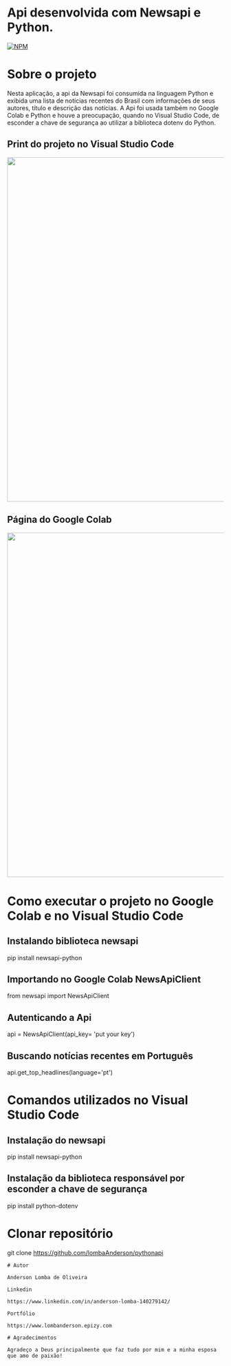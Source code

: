 # Api desenvolvida com Newsapi e Python.

[![NPM](https://img.shields.io/npm/l/react)](https://github.com/LombaAnderson/pythonapi/blob/main/LICENSE)

# Sobre o projeto

Nesta aplicação, a api da Newsapi foi consumida na linguagem Python e exibida uma lista de notícias recentes do Brasil com informações de seus autores, título e descrição das notícias. A Api foi usada também no Google Colab e Python e houve a preocupação, quando no Visual Studio Code, de esconder a chave de segurança ao utilizar a biblioteca dotenv do Python.

## Print do projeto no Visual Studio Code
<div align="center">
<img src="https://user-images.githubusercontent.com/60937513/218907532-825a7304-11fa-4d67-b494-b4b45aaf05f8.png" width="800" />
</div>

## Página do Google Colab
<div align="center">
<img src="https://user-images.githubusercontent.com/60937513/218911048-2cc7afd1-c40a-4fd0-8f7c-e494085116d0.PNG" width="800" />
</div>

# Como executar o projeto no Google Colab e no Visual Studio Code

## Instalando biblioteca newsapi 
pip install newsapi-python

## Importando no Google Colab NewsApiClient

from newsapi import NewsApiClient

## Autenticando a Api

api = NewsApiClient(api_key= 'put your key')

## Buscando notícias recentes em Português

api.get_top_headlines(language='pt')


# Comandos utilizados no Visual Studio Code

## Instalação do newsapi  
pip install newsapi-python

## Instalação da biblioteca responsável por esconder a chave de segurança
pip install python-dotenv


# Clonar repositório
git clone https://github.com/lombaAnderson/pythonapi

```
# Autor

Anderson Lomba de Oliveira

Linkedin

https://www.linkedin.com/in/anderson-lomba-140279142/

Portfólio

https://www.lombanderson.epizy.com

# Agradecimentos

Agradeço a Deus principalmente que faz tudo por mim e a minha esposa que amo de paixão!
